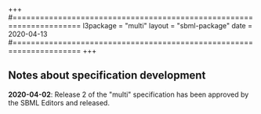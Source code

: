 +++
#=====================================================================
l3package = "multi"
layout    = "sbml-package"
date      = 2020-04-13
#=====================================================================
+++

## Notes about specification development

**2020-04-02**: Release 2 of the "multi" specification has been approved by the SBML Editors and released.
